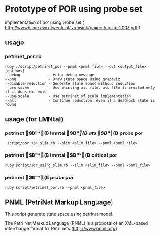 Prototype of POR using probe set
======================
implementation of por using probe set ( http://wwwhome.ewi.utwente.nl/~rensink/papers/concur2008.pdf )
 
usage
------
### petrinet_por.rb ###
    ruby ./script/petrinet_por --pnml <pnml file> --out <output_file> [options]
    --debug             - Print debug message
    --png               - Draw state space using graphviz
    --disable-reduction - Generate state space without reduction
    --use-cache         - Use existing ats file. ats file is created only if it does not exis
    --use-scala         - Use petrinet of scala implementation
    --all               - Continue reduction, even if a deadlock state is found

usage (for LMNtal)
------
### petrinet $B"*(B lmntal $B"*(B ats $B"*(B probe por
` script/por_via_slim.rb --slim <slim_file> --pnml <pnml_file>`

### petrinet $B"*(B lmntal $B"*(B critical por
`ruby script/por_using_slim.rb --slim <slim_file> --pnml <pnml_file>`

### petrinet $B"*(B probe por
`ruby script/petrinet_por.rb --pnml <pnml_file>`

PNML (PetriNet Markup Language)
------
This script generate state space using petrinet model.

The Petri Net Markup Language (PNML) is a proposal of an XML-based interchange format for Petri nets.(http://www.pnml.org/)
